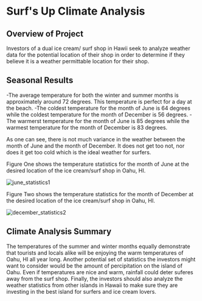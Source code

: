 # Surf's Up Climate Analysis
## Overview of Project
Investors of a dual ice cream/ surf shop in Hawii seek to analyze weather data for the potential location of their shop in order to determine if they believe it is a weather permittable location for their shop.  

## Seasonal Results 
-The average temperature for both the winter and summer months is approximately around 72 degrees. This temperature is perfect for a day at the beach.
-The coldest temperature for the month of June is 64 degrees while the coldest temperature for the month of December is 56 degrees.
-The warmerst temperature for the month of June is 85 degrees while the warmest temperature for the month of December is 83 degrees.

As one can see, there is not much variance in the weather between the month of June and the month of December. It does not get too not, nor does it get too cold which is the ideal weather for surfers. 

Figure One shows the temperature statistics for the month of June at the desired location of the ice cream/surf shop in Oahu, HI. 

![june_statistics1](https://user-images.githubusercontent.com/75647359/107885692-5f353c80-6ec1-11eb-903e-30d17739dc05.png)

Figure Two shows the temperature statistics for the month of December at the desired location of the ice cream/surf shop in Oahu, HI. 

![december_statistics2](https://user-images.githubusercontent.com/75647359/107885678-4fb5f380-6ec1-11eb-9cc6-2b3ba27baa48.png)

## Climate Analysis Summary 
The temperatures of the summer and winter months equally demonstrate that tourists and locals alike will be enjoying the warm temperatures of Oahu, HI all year long. Another potential set of statistics the investors might want to consider would be the amount of percipitation on the island of Oahu. Even if temperatures are nice and warm, rainfall could deter suferes away from the surf shop. Finally, the investors should also analyze the weather statistics from other islands in Hawaii to make sure they are investing in the best island for surfers and ice cream lovers. 
